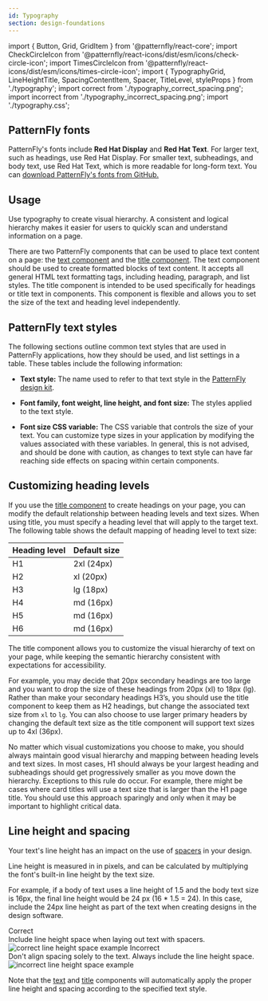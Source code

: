 ```yaml
---
id: Typography
section: design-foundations
---
```


import { Button, Grid, GridItem } from '@patternfly/react-core';
import CheckCircleIcon from '@patternfly/react-icons/dist/esm/icons/check-circle-icon';
import TimesCircleIcon from '@patternfly/react-icons/dist/esm/icons/times-circle-icon';
import { TypographyGrid, LineHeightTitle, SpacingContentItem, Spacer, TitleLevel, styleProps } from './typography';
import correct from './typography_correct_spacing.png';
import incorrect from './typography_incorrect_spacing.png';
import './typography.css';

## PatternFly fonts
PatternFly's fonts include **Red Hat Display** and **Red Hat Text**. For larger text, such as headings, use Red Hat Display. For smaller text, subheadings, and body text, use Red Hat Text, which is more readable for long-form text. You can [download PatternFly's fonts from GitHub.](https://github.com/RedHatOfficial/RedHatFont)

## Usage 
Use typography to create visual hierarchy. A consistent and logical hierarchy makes it easier for users to quickly scan and understand information on a page.

There are two PatternFly components that can be used to place text content on a page: the [text component](/components/text) and the [title component](/components/title). The text component should be used to create formatted blocks of text content. It accepts all general HTML text formatting tags, including heading, paragraph, and list styles. The title component is intended to be used specifically for headings or title text in components. This component is flexible and allows you to set the size of the text and heading level independently.

## PatternFly text styles 
The following sections outline common text styles that are used in PatternFly applications, how they should be used, and list settings in a table. These tables include the following information: 

- **Text style:** The name used to refer to that text style in the [PatternFly design kit](/get-started/design#getting-the-design-kit).

- **Font family, font weight, line height, and font size:** The styles applied to the text style.

- **Font size CSS variable:** The CSS variable that controls the size of your text. You can customize type sizes in your application by modifying the values associated with these variables. In general, this is not advised, and should be done with caution, as changes to text style can have far reaching side effects on spacing within certain components.

<TitleLevel
  className="pf-v5-c-title pf-m-lg ws-title-level-heading"
  asGrid
  title="Super hero heading (4xl)"
  note="Use only for extra large titles in cards or similar locations. Do not use for page titles."
  styleProps={styleProps.superHero} />

<TitleLevel
  className="pf-v5-c-title pf-m-lg ws-title-level-heading"
  asGrid
  title="Hero heading (3xl)"
  note="Use only for extra large titles in cards or similar locations. Do not use for page titles."
  styleProps={styleProps.hero} />

<TitleLevel
  className="pf-v5-c-title pf-m-lg ws-title-level-heading"
  asGrid
  title="First level heading (2xl, H1)"
  note="Only 1 first level/H1 heading should ever exist on a page."
  styleProps={styleProps.first} />

<TitleLevel
  className="pf-v5-c-title pf-m-lg ws-title-level-heading"
  asGrid
  title="Second level heading (xl, H2)"
  styleProps={styleProps.second} />

<TitleLevel
  className="pf-v5-c-title pf-m-lg ws-title-level-heading"
  asGrid
  title="Third level heading (lg, H3)"
  styleProps={styleProps.third} />

<TitleLevel
  className="pf-v5-c-title pf-m-lg ws-title-level-heading"
  asGrid
  title="Fourth level heading (md, H4)"
  styleProps = {styleProps.fourth} />

<TitleLevel
  className="pf-v5-c-title pf-m-lg ws-title-level-heading"
  asGrid
  title="Default body text"
  note="This is the default text style for paragraphs, lists, tables, etc. Some components instead use Red Hat Text at 700 font weight, which is Red Hat Text Medium (such as alerts and navigation)."
  styleProps = {styleProps.body} />

<TitleLevel
  className="pf-v5-c-title pf-m-lg ws-title-level-heading"
  asGrid
  title="Small text"
  styleProps = {styleProps.small} />

<TitleLevel
  className="pf-v5-c-title pf-m-lg ws-title-level-heading"
  asGrid
  title="Tiny text"
  styleProps = {styleProps.tiny} />

<TitleLevel
  className="pf-v5-c-title pf-m-lg ws-title-level-heading"
  asGrid
  title="Code"
  note="Used for code blocks."
  styleProps = {styleProps.code} />

## Customizing heading levels
If you use the [title component](/components/title) to create headings on your page, you can modify the default relationship between heading levels and text sizes. When using title, you must specify a heading level that will apply to the target text. The following table shows the default mapping of heading level to text size:

| Heading level | Default size|
|----|-----------|
| H1 | 2xl (24px)|
| H2 | xl (20px) |
| H3 | lg (18px) |
| H4 | md (16px) |
| H5 | md (16px) |
| H6 | md (16px) |

The title component allows you to customize the visual hierarchy of text on your page, while keeping the semantic hierarchy consistent with expectations for accessibility. 

For example, you may decide that 20px secondary headings are too large and you want to drop the size of these headings from 20px (xl) to 18px (lg). Rather than make your secondary headings H3’s, you should use the title component to keep them as H2 headings, but change the associated text size from `xl` to `lg`. You can also choose to use larger primary headers by changing the default text size as the title component will support text sizes up to 4xl (36px).

No matter which visual customizations you choose to make, you should always maintain good visual hierarchy and mapping between heading levels and text sizes. In most cases, H1 should always be your largest heading and subheadings should get progressively smaller as you move down the hierarchy. Exceptions to this rule do occur. For example, there might be cases where card titles will use a text size that is larger than the H1 page title. You should use this approach sparingly and only when it may be important to highlight critical data.

## Line height and spacing
Your text's line height has an impact on the use of [spacers](/design-foundations/spacers) in your design.

Line height is measured in in pixels, and can be calculated by multiplying the font's built-in line height by the text size. 

For example, if a body of text uses a line height of 1.5 and the body text size is 16px, the final line height would be 24 px (16 * 1.5 = 24). In this case, include the 24px line height as part of the text when creating designs in the design software. 

<Grid>
  <GridItem span={12}>
    <LineHeightTitle>
      <CheckCircleIcon color="#52A549" />
      <span style={{marginLeft: 'var(--pf-v5-global--spacer--sm)'}}>Correct</span>
    </LineHeightTitle>
    <div>Include line height space when laying out text with spacers.</div>
    <img alt="correct line height space example" style={{maxHeight: '158px', padding: '16px'}} src={correct} />
  </GridItem>
  <GridItem span={12}>
    <LineHeightTitle>
      <TimesCircleIcon color="#CC0000" />
      <span style={{marginLeft: 'var(--pf-v5-global--spacer--sm)'}}>Incorrect</span>
    </LineHeightTitle>
    <div>Don't align spacing solely to the text. Always include the line height space.</div>
    <img alt="incorrect line height space example" style={{maxHeight: '124px', padding: '16px'}} src={incorrect} />
  </GridItem>
</Grid>

Note that the [text](/components/text) and [title](/components/title) components will automatically apply the proper line height and spacing according to the specified text style.
